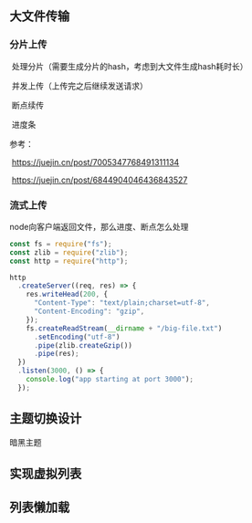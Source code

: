 ## 大文件传输

### 分片上传

​	处理分片（需要生成分片的hash，考虑到大文件生成hash耗时长）

​	并发上传（上传完之后继续发送请求）	

​	断点续传

​	进度条

参考：

​	https://juejin.cn/post/7005347768491311134

​	https://juejin.cn/post/6844904046436843527

### 流式上传

node向客户端返回文件，那么进度、断点怎么处理

```js
const fs = require("fs");
const zlib = require("zlib");
const http = require("http");

http
  .createServer((req, res) => {
    res.writeHead(200, {
      "Content-Type": "text/plain;charset=utf-8",
      "Content-Encoding": "gzip",
    });
    fs.createReadStream(__dirname + "/big-file.txt")
      .setEncoding("utf-8")
      .pipe(zlib.createGzip())
      .pipe(res);
  })
  .listen(3000, () => {
    console.log("app starting at port 3000");
  });
```

## 主题切换设计

暗黑主题

## 实现虚拟列表



## 列表懒加载

